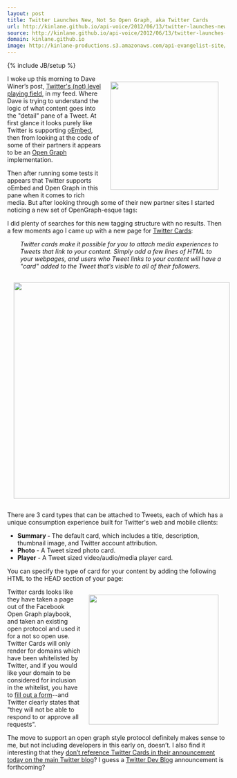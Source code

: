 ```yaml
---
layout: post
title: Twitter Launches New, Not So Open Graph, aka Twitter Cards
url: http://kinlane.github.io/api-voice/2012/06/13/twitter-launches-new-not-so-open-graph-aka-twitter-cards/
source: http://kinlane.github.io/api-voice/2012/06/13/twitter-launches-new-not-so-open-graph-aka-twitter-cards/
domain: kinlane.github.io
image: http://kinlane-productions.s3.amazonaws.com/api-evangelist-site/blog/twitter-dave-winer.gif
---
```

{% include JB/setup %}<p><p><img style="padding: 15px;" src="http://kinlane-productions.s3.amazonaws.com/twitter/twitter-dave-winer.gif" alt="" width="250" align="right" /></p>
<p>I woke up this morning to Dave Winer&rsquo;s post, <a href="http://scripting.com/stories/2012/06/13/twittersLevelPlayingField.html">Twitter's (not) level playing field</a>, in my feed.  Where Dave is trying to understand the logic of what content goes into the "detail" pane of a Tweet.  At first glance it looks purely like Twitter is supporting&nbsp;<a href="http://oembed.com/">oEmbed</a>, then from looking at the code of some of their partners it appears to be an <a href="http://ogp.me/">Open Graph</a> implementation.</p>
<p>Then after running some tests it appears that Twitter supports oEmbed and Open Graph in this pane when it comes to rich media.  But after looking through some of their new partner sites I started noticing a new set of OpenGraph-esque tags:</p>
<p>I did plenty of searches for this new tagging structure with no results.  Then a few moments ago I came up with a new page for <a title="Twitter Crds" href="https://dev.twitter.com/docs/cards">Twitter Cards</a>:</p>
<p style="padding-left: 30px;"><em>Twitter cards make it possible for you to attach media experiences to Tweets that link to your content. Simply add a few lines of HTML to your webpages, and users who Tweet links to your content will have a "card" added to the Tweet that&rsquo;s visible to all of their followers.</em></p>
<p><img style="padding: 15px; display: block; margin-left: auto; margin-right: auto;" src="http://kinlane-productions.s3.amazonaws.com/twitter/twitter-cards-1.png" alt="" width="500" /></p>
<p>There are 3 card types that can be attached to Tweets, each of which has a unique consumption experience built for Twitter's web and mobile clients:</p>
<ul class="mainlist">
<li><strong>Summary -&nbsp;</strong>The default card, which includes a title, description, thumbnail image, and Twitter account attribution.</li>
<li><strong>Photo</strong> - A Tweet sized photo card.</li>
<li><strong>Player</strong> - A Tweet sized video/audio/media player card.</li>
</ul>
<p>You can specify the type of card for your content by adding the following HTML to the HEAD section of your page:</p>
<p><img style="padding: 15px;" src="http://kinlane-productions.s3.amazonaws.com/twitter/twitter-card-2.png" alt="" width="300" align="right" /></p>
<p>Twitter cards looks like they have taken a page out of the Facebook Open Graph playbook, and taken an existing open protocol and used it for a not so open use.  Twitter Cards will only render for domains which have been whitelisted by Twitter, and if you would like your domain to be considered for inclusion in the whitelist, you have to <a href="https://dev.twitter.com/form/participate-twitter-cards">fill out a form</a>--and Twitter clearly states that "they will not be able to respond to or approve all requests".</p>
<p>The move to support an open graph style protocol definitely makes sense to me, but not including developers in this early on, doesn&rsquo;t.  I also find it interesting that they <a href="http://blog.twitter.com/2012/06/experience-more-with-expanded-tweets.html">don&rsquo;t reference Twitter Cards in their announcement today on the main Twitter blog</a>?  I guess a <a href="https://dev.twitter.com/blog">Twitter Dev Blog</a> announcement is forthcoming?</p></p>
